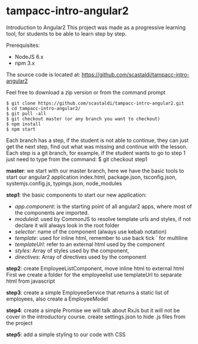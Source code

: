 # tampacc-intro-angular2
Introduction to Angular2
This project was made as a progressive learning tool, for students to be able to learn step by step. 

Prerequisites:
- NodeJS 6.x
- npm 3.x

The source code is located at:
https://github.com/scastaldi/tampacc-intro-angular2

Feel free to download a zip version or from the command prompt

```
$ git clone https://github.com/scastaldi/tampacc-intro-angular2.git
$ cd tampacc-intro-angular2/
$ git pull -all
$ git checkout master (or any branch you want to checkout)
$ npm install
$ npm start
```

Each branch has a step, if the student is not able to continue, they can just get the next step, 
find out what was missing and continue with the lesson. 
Each step is a git branch, for example, if the student wants to go to step 1 just need to type from the command:
$ git checkout step1

**master**:
we start with our master branch, here we have the basic tools to start our angular2 application
index.html, package.json, tsconfig.json, systemjs.config.js, typings.json, node_modules

**step1**: the basic components to start our new application:
* *app.component*: is the starting point of all angular2 apps, where most of the components are imported.
* *moduleid*: used by CommonJS to resolve template urls and styles, if not declare it will always look in the root folder
* *selector*: name of the component (always use kebab notation) 
* *template*: used for inline html, remember to use back tick ` for multiline
* *templateUrl*: refer to an external html used by the component
* *styles*: Array of styles used by the component,
* *directives*: Array of directives used by the component

**step2**: create EmployeeListComponent, move inline html to external html
First we create a folder for the employeelist
use templateUrl to separate html from javascript

**step3**: create a simple EmployeeService that returns a static list of employees, also create a EmployeeModel

**step4**: create a simple Promise we will talk about RxJs but it will not be cover in the introductory course. 
create settings.json to hide .js files from the project 

**step5**: add a simple styling to our code with CSS



